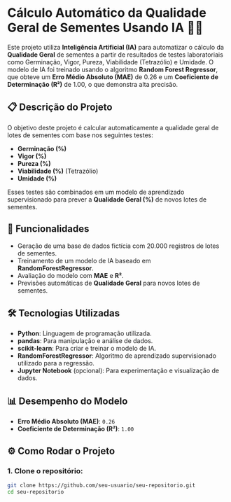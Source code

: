 # Cálculo Automático da Qualidade Geral de Sementes Usando IA 🌱🤖

Este projeto utiliza **Inteligência Artificial (IA)** para automatizar o cálculo da **Qualidade Geral** de sementes a partir de resultados de testes laboratoriais como Germinação, Vigor, Pureza, Viabilidade (Tetrazólio) e Umidade. O modelo de IA foi treinado usando o algoritmo **Random Forest Regressor**, que obteve um **Erro Médio Absoluto (MAE)** de 0.26 e um **Coeficiente de Determinação (R²)** de 1.00, o que demonstra alta precisão.

## 📋 Descrição do Projeto

O objetivo deste projeto é calcular automaticamente a qualidade geral de lotes de sementes com base nos seguintes testes:
- **Germinação (%)**
- **Vigor (%)**
- **Pureza (%)**
- **Viabilidade (%)** (Tetrazólio)
- **Umidade (%)**

Esses testes são combinados em um modelo de aprendizado supervisionado para prever a **Qualidade Geral (%)** de novos lotes de sementes.

## 🚀 Funcionalidades
- Geração de uma base de dados fictícia com 20.000 registros de lotes de sementes.
- Treinamento de um modelo de IA baseado em **RandomForestRegressor**.
- Avaliação do modelo com **MAE** e **R²**.
- Previsões automáticas de **Qualidade Geral** para novos lotes de sementes.


## 🛠️ Tecnologias Utilizadas

- **Python**: Linguagem de programação utilizada.
- **pandas**: Para manipulação e análise de dados.
- **scikit-learn**: Para criar e treinar o modelo de IA.
- **RandomForestRegressor**: Algoritmo de aprendizado supervisionado utilizado para a regressão.
- **Jupyter Notebook** (opcional): Para experimentação e visualização de dados.

## 📊 Desempenho do Modelo

- **Erro Médio Absoluto (MAE)**: `0.26`
- **Coeficiente de Determinação (R²)**: `1.00`

## ⚙️ Como Rodar o Projeto

### 1. Clone o repositório:
```bash
git clone https://github.com/seu-usuario/seu-repositorio.git
cd seu-repositorio
